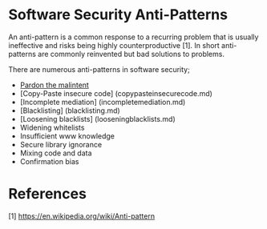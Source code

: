 # Software Security Anti-Patterns
An anti-pattern is a common response to a recurring problem that is usually ineffective and risks being highly counterproductive [1]. In short anti-patterns are commonly reinvented but bad solutions to problems.

There are numerous anti-patterns in software security;

- [Pardon the malintent](pardonthemalintent.md)
- [Copy-Paste insecure code] (copypasteinsecurecode.md)
- [Incomplete mediation] (incompletemediation.md)
- [Blacklisting] (blacklisting.md)
- [Loosening blacklists] (looseningblacklists.md)
- Widening whitelists
- Insufficient www knowledge
- Secure library ignorance
- Mixing code and data
- Confirmation bias

# References

[1] https://en.wikipedia.org/wiki/Anti-pattern

